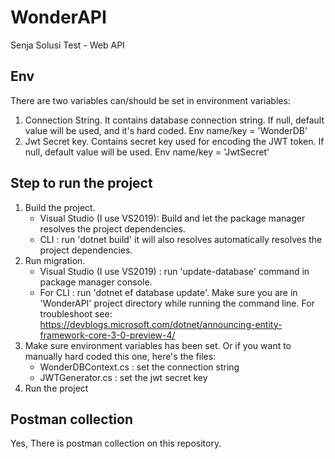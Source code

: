 # WonderAPI
Senja Solusi Test - Web API

## Env
There are two variables can/should be set in environment variables:
1. Connection String. 
   It contains database connection string. If null, default value will be used, and it's hard coded.
   Env name/key = 'WonderDB'
2. Jwt Secret key.
   Contains secret key used for encoding the JWT token. If null, default value will be used.
   Env name/key = 'JwtSecret'

## Step to run the project
1. Build the project.
   - Visual Studio (I use VS2019): Build and let the package manager resolves the project dependencies.
   - CLI : run 'dotnet build' it will also resolves automatically resolves the project dependencies.
2. Run migration.
   - Visual Studio (I use VS2019) : run 'update-database' command in package manager console.
   - For CLI : run 'dotnet ef database update'. Make sure you are in 'WonderAPI' project directory while running the command line.
     For troubleshoot see: https://devblogs.microsoft.com/dotnet/announcing-entity-framework-core-3-0-preview-4/ 
3. Make sure environment variables has been set.
   Or if you want to manually hard coded this one, here's the files:
   - WonderDBContext.cs : set the connection string
   - JWTGenerator.cs : set the jwt secret key
4. Run the project

## Postman collection
Yes, There is postman collection on this repository.
